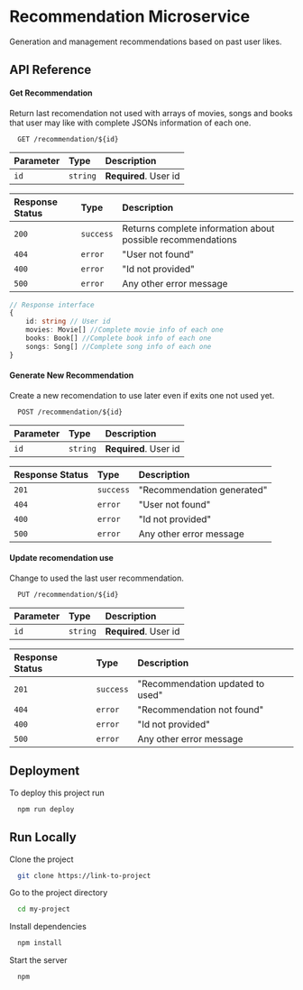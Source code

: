 
# Recommendation Microservice

Generation and management recommendations based on past user likes.

## API Reference

#### Get Recommendation

Return last recomendation not used with arrays of movies, songs and books that user may like with complete JSONs information of each one.

```http
  GET /recommendation/${id}
```

| Parameter | Type     | Description                |
| :-------- | :------- | :------------------------- |
| `id` | `string` | **Required**. User id |

| Response Status | Type     | Description                |
| :-------- | :------- | :------------------------- |
| `200` | `success` | Returns complete information about possible recommendations|
| `404` | `error` | "User not found"|
| `400` | `error` | "Id not provided" |
| `500` | `error` | Any other error message|

```typescript
// Response interface
{
    id: string // User id
    movies: Movie[] //Complete movie info of each one
    books: Book[] //Complete book info of each one
    songs: Song[] //Complete song info of each one
}
```

#### Generate New Recommendation

Create a new recomendation to use later even if exits one not used yet.

```http
  POST /recommendation/${id}
```

| Parameter | Type     | Description                |
| :-------- | :------- | :------------------------- |
| `id` | `string` | **Required**. User id |

| Response Status | Type     | Description                |
| :-------- | :------- | :------------------------- |
| `201` | `success` | "Recommendation generated"|
| `404` | `error` | "User not found"|
| `400` | `error` | "Id not provided" |
| `500` | `error` | Any other error message|

#### Update recomendation use

Change to used the last user recommendation.

```http
  PUT /recommendation/${id}
```

| Parameter | Type     | Description                |
| :-------- | :------- | :------------------------- |
| `id` | `string` | **Required**. User id |

| Response Status | Type     | Description                |
| :-------- | :------- | :------------------------- |
| `201` | `success` | "Recommendation updated to used"|
| `404` | `error` | "Recommendation not found"|
| `400` | `error` | "Id not provided" |
| `500` | `error` | Any other error message|


## Deployment

To deploy this project run

[//]: <> (@todo correct)

```bash
  npm run deploy
```

## Run Locally

Clone the project

[//]: <> (@todo correct all)

```bash
  git clone https://link-to-project
```

Go to the project directory

```bash
  cd my-project
```

Install dependencies

```bash
  npm install
```

Start the server

```bash
  npm 

